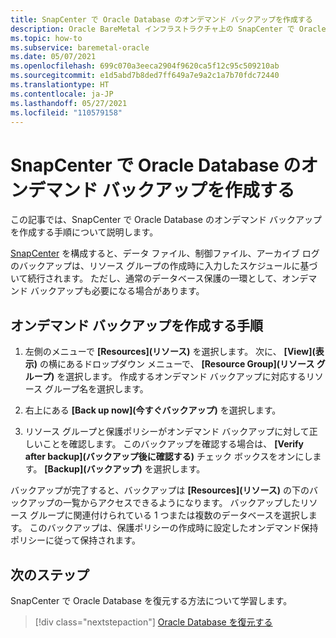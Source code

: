 ```yaml
---
title: SnapCenter で Oracle Database のオンデマンド バックアップを作成する
description: Oracle BareMetal インフラストラクチャ上の SnapCenter で Oracle Database のオンデマンド バックアップを作成する方法について説明します。
ms.topic: how-to
ms.subservice: baremetal-oracle
ms.date: 05/07/2021
ms.openlocfilehash: 699c070a3eeca2904f9620ca5f12c95c509210ab
ms.sourcegitcommit: e1d5abd7b8ded7ff649a7e9a2c1a7b70fdc72440
ms.translationtype: HT
ms.contentlocale: ja-JP
ms.lasthandoff: 05/27/2021
ms.locfileid: "110579158"
---
```

# <a name="create-on-demand-backup-of-your-oracle-database-in-snapcenter"></a>SnapCenter で Oracle Database のオンデマンド バックアップを作成する

この記事では、SnapCenter で Oracle Database のオンデマンド バックアップを作成する手順について説明します。 

[SnapCenter](configure-snapcenter-oracle-baremetal.md) を構成すると、データ ファイル、制御ファイル、アーカイブ ログのバックアップは、リソース グループの作成時に入力したスケジュールに基づいて続行されます。 ただし、通常のデータベース保護の一環として、オンデマンド バックアップも必要になる場合があります。

## <a name="steps-to-create-an-on-demand-backup"></a>オンデマンド バックアップを作成する手順

1. 左側のメニューで **[Resources]\(リソース\)** を選択します。 次に、 **[View]\(表示\)** の横にあるドロップダウン メニューで、 **[Resource Group]\(リソース グループ\)** を選択します。 作成するオンデマンド バックアップに対応するリソース グループ名を選択します。

2. 右上にある **[Back up now]\(今すぐバックアップ\)** を選択します。

3. リソース グループと保護ポリシーがオンデマンド バックアップに対して正しいことを確認します。 このバックアップを確認する場合は、 **[Verify after backup]\(バックアップ後に確認する\)** チェック ボックスをオンにします。 **[Backup]\(バックアップ\)** を選択します。

バックアップが完了すると、バックアップは **[Resources]\(リソース\)** の下のバックアップの一覧からアクセスできるようになります。 バックアップしたリソース グループに関連付けられている 1 つまたは複数のデータベースを選択します。 このバックアップは、保護ポリシーの作成時に設定したオンデマンド保持ポリシーに従って保持されます。

## <a name="next-steps"></a>次のステップ

SnapCenter で Oracle Database を復元する方法について学習します。

> [!div class="nextstepaction"]
> [Oracle Database を復元する](restore-oracle-database-baremetal.md)
